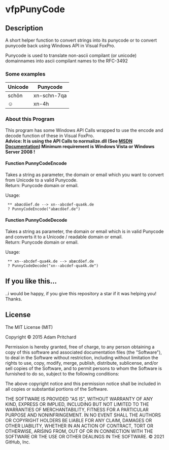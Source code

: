 # vfpPunyCode

## Description
A short helper function to convert strings into its punycode or to convert punycode back using Windows API in Visual FoxPro.

Punycode is used to translate non-ascii compilant (or unicode) domainnames into ascii compilant names to the RFC-3492

### Some examples
|Unicode      |Punycode    |
|-------------|------------|
|schön        |xn-schn-7qa |
|☺            |xn-4h       |

### About this Program
This program has some Windows API Calls wrapped to use the encode and decode function of these in Visual FoxPro.  
**Advice: It is using the API Calls to normalize.dll (See [MSDN Documentation](https://docs.microsoft.com/en-us/windows/win32/api/winnls/nf-winnls-idntounicode))
Minimum requirement is Windows Vista or Windows Server 2008 !**

#### Function **PunnyCodeEncode**  

Takes a string as parameter, the domain or email which you want to convert from Unicode to a valid Punycode.  
Return: Punycode domain or email.

Usage:  
```dBase
 ** abæcdöef.de --> xn--abcdef-qua4k.de
 ? PunnyCodeEncode("abæcdöef.de")
```
#### Function **PunnyCodeDecode**  

Takes a string as parameter, the domain or email which is in valid Punycode and converts it to a Unicode / readable domain or email.  
Return: Punycode domain or email.

Usage:  
```dBase
 ** xn--abcdef-qua4k.de --> abæcdöef.de    
 ? PunnyCodeDecode("xn--abcdef-qua4k.de")
```

## If you like this...  
..i would be happy, if you give this repository a star if it was helping you! Thanks.


## License
The MIT License (MIT)

Copyright © 2015 Adam Pritchard

Permission is hereby granted, free of charge, to any person obtaining a copy of this software and associated documentation files (the "Software"), to deal in the Software without restriction, including without limitation the rights to use, copy, modify, merge, publish, distribute, sublicense, and/or sell copies of the Software, and to permit persons to whom the Software is furnished to do so, subject to the following conditions:

The above copyright notice and this permission notice shall be included in all copies or substantial portions of the Software.

THE SOFTWARE IS PROVIDED "AS IS", WITHOUT WARRANTY OF ANY KIND, EXPRESS OR IMPLIED, INCLUDING BUT NOT LIMITED TO THE WARRANTIES OF MERCHANTABILITY, FITNESS FOR A PARTICULAR PURPOSE AND NONINFRINGEMENT. IN NO EVENT SHALL THE AUTHORS OR COPYRIGHT HOLDERS BE LIABLE FOR ANY CLAIM, DAMAGES OR OTHER LIABILITY, WHETHER IN AN ACTION OF CONTRACT, TORT OR OTHERWISE, ARISING FROM, OUT OF OR IN CONNECTION WITH THE SOFTWARE OR THE USE OR OTHER DEALINGS IN THE SOFTWARE.
© 2021 GitHub, Inc.

